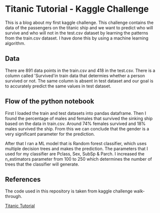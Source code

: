
# Titanic Tutorial - Kaggle Challenge 



This is a blog about my first kaggle challenge. 
This challenge contains the data of the passengers on the titanic ship and we want to predict who will survive and who will not in the test.csv dataset by learning the patterns from the train.csv dataset. I have done this by using a machine learning algorithm.  


## Data

There are 891 data points in the train.csv and 418 in the test.csv. 
There is a column called 'Survived'in train data that determies whether a 
person survived or not. The same column is absent in test dataset and our goal is to 
accurately predict the same values in test dataset. 


## Flow of the python notebook

First I loaded the train and test datasets into pandas dataframe. 
Then I found the percentage of males and females that survived 
the sinking ship based on the data in train.csv. 
Around 74% females survived and 18% males survived the ship. 
From this we can conclude that the gender is a very significant parameter for the prediction. 

After that I ran a ML model that is Random forest classifier,
 which uses multiple decision trees and makes the prediction. 
 The parameters that I used for my classifier are Pclass, Sex, 
 SubSp & Parch. I increased the n_estimators parameter from 100 to 
 250 which determines the number of trees that the classifier will generate. 


## References

The code used in this repository is taken from kaggle challenge walk-through. 

[Titanic Tutorial](https://www.kaggle.com/code/alexisbcook/titanic-tutorial/notebook)

